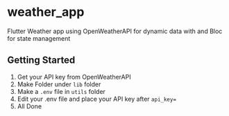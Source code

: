 # weather_app

Flutter Weather app using OpenWeatherAPI for dynamic data with and Bloc for state management

## Getting Started

1. Get your API key from OpenWeatherAPI
2. Make Folder under `lib` folder
3. Make a `.env` file in `utils` folder
4. Edit your .env file and place your API key after `api_key=`
5. All Done
